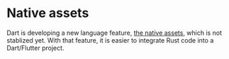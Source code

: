 # Native assets

Dart is developing a new language feature,
[the native assets](https://github.com/dart-lang/sdk/issues/50565),
which is not stablized yet.
With that feature, it is easier to integrate Rust code into a Dart/Flutter project.

